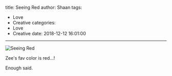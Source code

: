 title: Seeing Red
author: Shaan
tags:
  - Love
  - Creative
categories:
  - Love
  - Creative
date: 2018-12-12 16:01:00
---

![Seeing Red](\images\Seeing-Red.png)

Zee's fav color is red...! 

Enough said.